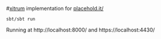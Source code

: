 #[xitrum](http://ngocdaothanh.github.io/xitrum/) implementation for [placehold.it/](http://placehold.it/)

	sbt/sbt run

Running at http://localhost:8000/ and https://localhost:4430/
